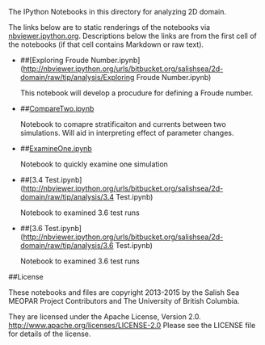 The IPython Notebooks in this directory for analyzing 2D domain.

The links below are to static renderings of the notebooks via
[nbviewer.ipython.org](http://nbviewer.ipython.org/).
Descriptions below the links are from the first cell of the notebooks
(if that cell contains Markdown or raw text).

* ##[Exploring Froude Number.ipynb](http://nbviewer.ipython.org/urls/bitbucket.org/salishsea/2d-domain/raw/tip/analysis/Exploring Froude Number.ipynb)  
    
    This notebook will develop a procudure for defining a Froude number.  


* ##[CompareTwo.ipynb](http://nbviewer.ipython.org/urls/bitbucket.org/salishsea/2d-domain/raw/tip/analysis/CompareTwo.ipynb)  
    
    Notebook to comapre stratificaiton and currents between two simulations. Will aid in interpreting effect of parameter changes.  

* ##[ExamineOne.ipynb](http://nbviewer.ipython.org/urls/bitbucket.org/salishsea/2d-domain/raw/tip/analysis/ExamineOne.ipynb)  
    
    Notebook to quickly examine one simulation  

* ##[3.4 Test.ipynb](http://nbviewer.ipython.org/urls/bitbucket.org/salishsea/2d-domain/raw/tip/analysis/3.4 Test.ipynb)  
    
    Notebook to examined 3.6 test runs  

* ##[3.6 Test.ipynb](http://nbviewer.ipython.org/urls/bitbucket.org/salishsea/2d-domain/raw/tip/analysis/3.6 Test.ipynb)  
    
    Notebook to examined 3.6 test runs  


##License

These notebooks and files are copyright 2013-2015
by the Salish Sea MEOPAR Project Contributors
and The University of British Columbia.

They are licensed under the Apache License, Version 2.0.
http://www.apache.org/licenses/LICENSE-2.0
Please see the LICENSE file for details of the license.
